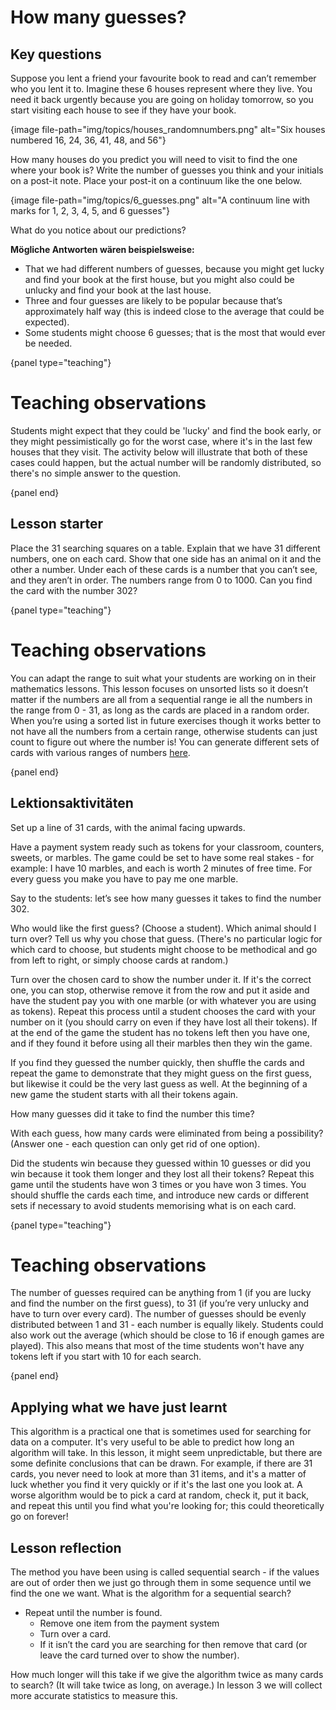 # How many guesses?

## Key questions

Suppose you lent a friend your favourite book to read and can’t remember who you lent it to. Imagine these 6 houses represent where they live. You need it back urgently because you are going on holiday tomorrow, so you start visiting each house to see if they have your book.

{image file-path="img/topics/houses_randomnumbers.png" alt="Six houses numbered 16, 24, 36, 41, 48, and 56"}

How many houses do you predict you will need to visit to find the one where your book is? Write the number of guesses you think and your initials on a post-it note. Place your post-it on a continuum like the one below.

{image file-path="img/topics/6_guesses.png" alt="A continuum line with marks for 1, 2, 3, 4, 5, and 6 guesses"}

What do you notice about our predictions?

**Mögliche Antworten wären beispielsweise:**

- That we had different numbers of guesses, because you might get lucky and find your book at the first house, but you might also could be unlucky and find your book at the last house.
- Three and four guesses are likely to be popular because that’s approximately half way (this is indeed close to the average that could be expected).
- Some students might choose 6 guesses; that is the most that would ever be needed.

{panel type="teaching"}

# Teaching observations

Students might expect that they could be 'lucky' and find the book early, or they might pessimistically go for the worst case, where it's in the last few houses that they visit. The activity below will illustrate that both of these cases could happen, but the actual number will be randomly distributed, so there's no simple answer to the question.

{panel end}

## Lesson starter

Place the 31 searching squares on a table. Explain that we have 31 different numbers, one on each card. Show that one side has an animal on it and the other a number. Under each of these cards is a number that you can’t see, and they aren’t in order. The numbers range from 0 to 1000. Can you find the card with the number 302?

{panel type="teaching"}

# Teaching observations

You can adapt the range to suit what your students are working on in their mathematics lessons. This lesson focuses on unsorted lists so it doesn’t matter if the numbers are all from a sequential range ie all the numbers in the range from 0 - 31, as long as the cards are placed in a random order. When you’re using a sorted list in future exercises though it works better to not have all the numbers from a certain range, otherwise students can just count to figure out where the number is! You can generate different sets of cards with various ranges of numbers [here]('resources:resource' 'searching-cards').

{panel end}

## Lektionsaktivitäten

Set up a line of 31 cards, with the animal facing upwards.

Have a payment system ready such as tokens for your classroom, counters, sweets, or marbles. The game could be set to have some real stakes - for example: I have 10 marbles, and each is worth 2 minutes of free time. For every guess you make you have to pay me one marble.

Say to the students: let’s see how many guesses it takes to find the number 302.

Who would like the first guess? (Choose a student). Which animal should I turn over? Tell us why you chose that guess. (There's no particular logic for which card to choose, but students might choose to be methodical and go from left to right, or simply choose cards at random.)

Turn over the chosen card to show the number under it. If it's the correct one, you can stop, otherwise remove it from the row and put it aside and have the student pay you with one marble (or with whatever you are using as tokens). Repeat this process until a student chooses the card with your number on it (you should carry on even if they have lost all their tokens). If at the end of the game the student has no tokens left then you have one, and if they found it before using all their marbles then they win the game.

If you find they guessed the number quickly, then shuffle the cards and repeat the game to demonstrate that they might guess on the first guess, but likewise it could be the very last guess as well. At the beginning of a new game the student starts with all their tokens again.

How many guesses did it take to find the number this time?

With each guess, how many cards were eliminated from being a possibility? (Answer one - each question can only get rid of one option).

Did the students win because they guessed within 10 guesses or did you win because it took them longer and they lost all their tokens? Repeat this game until the students have won 3 times or you have won 3 times. You should shuffle the cards each time, and introduce new cards or different sets if necessary to avoid students memorising what is on each card.

{panel type="teaching"}

# Teaching observations

The number of guesses required can be anything from 1 (if you are lucky and find the number on the first guess), to 31 (if you’re very unlucky and have to turn over every card). The number of guesses should be evenly distributed between 1 and 31 - each number is equally likely. Students could also work out the average (which should be close to 16 if enough games are played). This also means that most of the time students won't have any tokens left if you start with 10 for each search.

{panel end}

## Applying what we have just learnt

This algorithm is a practical one that is sometimes used for searching for data on a computer. It's very useful to be able to predict how long an algorithm will take. In this lesson, it might seem unpredictable, but there are some definite conclusions that can be drawn. For example, if there are 31 cards, you never need to look at more than 31 items, and it's a matter of luck whether you find it very quickly or if it's the last one you look at. A worse algorithm would be to pick a card at random, check it, put it back, and repeat this until you find what you're looking for; this could theoretically go on forever!

## Lesson reflection

The method you have been using is called sequential search - if the values are out of order then we just go through them in some sequence until we find the one we want. What is the algorithm for a sequential search?

- Repeat until the number is found. 
    - Remove one item from the payment system
    - Turn over a card.
    - If it isn’t the card you are searching for then remove that card (or leave the card turned over to show the number).

How much longer will this take if we give the algorithm twice as many cards to search? (It will take twice as long, on average.) In lesson 3 we will collect more accurate statistics to measure this.